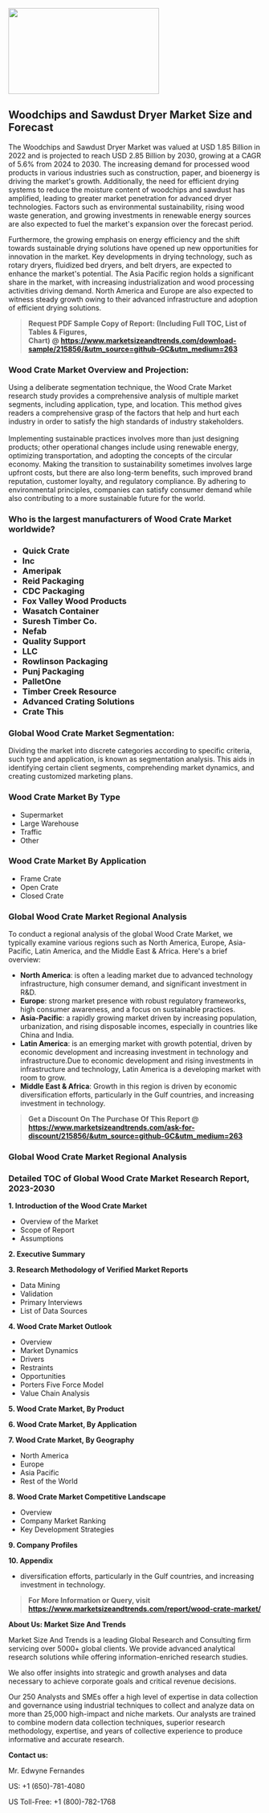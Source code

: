 <p><img class="alignnone size-medium wp-image-20088" src="https://ffe5etoiles.com/wp-content/uploads/2024/12/MST1-300x171.png" alt="" width="300" height="171" /></p><h2>Woodchips and Sawdust Dryer Market Size and Forecast</h2><p>The Woodchips and Sawdust Dryer Market was valued at USD 1.85 Billion in 2022 and is projected to reach USD 2.85 Billion by 2030, growing at a CAGR of 5.6% from 2024 to 2030. The increasing demand for processed wood products in various industries such as construction, paper, and bioenergy is driving the market's growth. Additionally, the need for efficient drying systems to reduce the moisture content of woodchips and sawdust has amplified, leading to greater market penetration for advanced dryer technologies. Factors such as environmental sustainability, rising wood waste generation, and growing investments in renewable energy sources are also expected to fuel the market's expansion over the forecast period.</p><p>Furthermore, the growing emphasis on energy efficiency and the shift towards sustainable drying solutions have opened up new opportunities for innovation in the market. Key developments in drying technology, such as rotary dryers, fluidized bed dryers, and belt dryers, are expected to enhance the market's potential. The Asia Pacific region holds a significant share in the market, with increasing industrialization and wood processing activities driving demand. North America and Europe are also expected to witness steady growth owing to their advanced infrastructure and adoption of efficient drying solutions.</p></p><blockquote id="" class=""><strong>Request PDF Sample Copy of Report: (Including Full TOC, List of Tables &amp; Figures, Chart)&nbsp;@&nbsp;<strong><a href="https://www.marketsizeandtrends.com/download-sample/215856/&utm_source=github-GC&utm_medium=263" target="_blank">https://www.marketsizeandtrends.com/download-sample/215856/&utm_source=github-GC&utm_medium=263</a></strong></strong></blockquote><h3 id="" class="">Wood Crate Market&nbsp;Overview and Projection:</h3><p id="" class="">Using a deliberate segmentation technique, the Wood Crate Market research study provides a comprehensive analysis of multiple market segments, including application, type, and location. This method gives readers a comprehensive grasp of the factors that help and hurt each industry in order to satisfy the high standards of industry stakeholders. <br /> <br />Implementing sustainable practices involves more than just designing products; other operational changes include using renewable energy, optimizing transportation, and adopting the concepts of the circular economy. Making the transition to sustainability sometimes involves large upfront costs, but there are also long-term benefits, such improved brand reputation, customer loyalty, and regulatory compliance. By adhering to environmental principles, companies can satisfy consumer demand while also contributing to a more sustainable future for the world.</p><h3 id="" class="">Who is the largest manufacturers of&nbsp;Wood Crate Market worldwide?</h3><h3 class=""><p><ul><li>Quick Crate </li><li> Inc </li><li> Ameripak </li><li> Reid Packaging </li><li> CDC Packaging </li><li> Fox Valley Wood Products </li><li> Wasatch Container </li><li> Suresh Timber Co. </li><li> Nefab </li><li> Quality Support </li><li> LLC </li><li> Rowlinson Packaging </li><li> Punj Packaging </li><li> PalletOne </li><li> Timber Creek Resource </li><li> Advanced Crating Solutions </li><li> Crate This</li></ul></p></h3><h3 id="" class="">Global&nbsp;Wood Crate Market Segmentation:</h3><p id="" class="">Dividing the market into discrete categories according to specific criteria, such type and application, is known as segmentation analysis. This aids in identifying certain client segments, comprehending market dynamics, and creating customized marketing plans.</p><h3 id="" class="">Wood Crate Market&nbsp;By Type</h3><p><p><ul><li>Supermarket</li><li> Large Warehouse</li><li> Traffic</li><li> Other</p></li></ul></p></p><h3 id="" class="">Wood Crate Market&nbsp;By Application</h3><p class=""><p><ul><li>Frame Crate</li><li> Open Crate</li><li> Closed Crate</li></ul></p></p><h3 id="" class="">Global Wood Crate Market Regional Analysis</h3><p id="" class="">To conduct a regional analysis of the global Wood Crate Market, we typically examine various regions such as North America, Europe, Asia-Pacific, Latin America, and the Middle East &amp; Africa. Here's a brief overview:</p><ul><li><strong>North America</strong>: is often a leading market due to advanced technology infrastructure, high consumer demand, and significant investment in R&amp;D.</li><li><strong>Europe</strong>: strong market presence with robust regulatory frameworks, high consumer awareness, and a focus on sustainable practices.</li><li><strong>Asia-Pacific</strong>: a rapidly growing market driven by increasing population, urbanization, and rising disposable incomes, especially in countries like China and India.</li><li><strong>Latin America</strong>: is an emerging market with growth potential, driven by economic development and increasing investment in technology and infrastructure.Due to economic development and rising investments in infrastructure and technology, Latin America is a developing market with room to grow.</li><li><strong>Middle East &amp; Africa</strong>: Growth in this region is driven by economic diversification efforts, particularly in the Gulf countries, and increasing investment in technology.</li></ul><blockquote id="" class=""><strong>Get a Discount On The Purchase Of This Report @ <strong><a href="https://www.marketsizeandtrends.com/ask-for-discount/215856/&utm_source=github-GC&utm_medium=263" target="_blank">https://www.marketsizeandtrends.com/ask-for-discount/215856/&utm_source=github-GC&utm_medium=263</a></strong></strong></blockquote><h3 id="" class="">Global Wood Crate Market Regional Analysis</h3><h3 id="" class="">Detailed TOC of Global Wood Crate Market Research Report, 2023-2030</h3><p id="" class=""><strong>1. Introduction of the Wood Crate Market</strong></p><ul><li>Overview of the Market</li><li>Scope of Report</li><li>Assumptions</li></ul><p id="" class=""><strong>2. Executive Summary</strong></p><p id="" class=""><strong>3. Research Methodology of Verified Market Reports</strong></p><ul><li>Data Mining</li><li>Validation</li><li>Primary Interviews</li><li>List of Data Sources</li></ul><p id="" class=""><strong>4. Wood Crate Market Outlook</strong></p><ul><li>Overview</li><li>Market Dynamics</li><li>Drivers</li><li>Restraints</li><li>Opportunities</li><li>Porters Five Force Model</li><li>Value Chain Analysis</li></ul><p id="" class=""><strong>5. Wood Crate Market, By Product</strong></p><p id="" class=""><strong>6. Wood Crate Market, By Application</strong></p><p id="" class=""><strong>7. Wood Crate Market, By Geography</strong></p><ul><li>North America</li><li>Europe</li><li>Asia Pacific</li><li>Rest of the World</li></ul><p id="" class=""><strong>8. Wood Crate Market Competitive Landscape</strong></p><ul><li>Overview</li><li>Company Market Ranking</li><li>Key Development Strategies</li></ul><p id="" class=""><strong>9. Company Profiles</strong></p><p id="" class=""><strong>10. Appendix</strong></p><ul><li>diversification efforts, particularly in the Gulf countries, and increasing investment in technology.</li></ul><blockquote id="" class=""><strong>For More Information or Query, visit <strong><strong><a href="https://www.marketsizeandtrends.com/report/wood-crate-market/" target="_blank">https://www.marketsizeandtrends.com/report/wood-crate-market/</a></strong></strong></strong></blockquote><p id="" class=""><strong>About Us: Market Size And Trends</strong></p><p id="" class="">Market Size And Trends is a leading Global Research and Consulting firm servicing over 5000+ global clients. We provide advanced analytical research solutions while offering information-enriched research studies.</p><p id="" class="">We also offer insights into strategic and growth analyses and data necessary to achieve corporate goals and critical revenue decisions.</p><p id="" class="">Our 250 Analysts and SMEs offer a high level of expertise in data collection and governance using industrial techniques to collect and analyze data on more than 25,000 high-impact and niche markets. Our analysts are trained to combine modern data collection techniques, superior research methodology, expertise, and years of collective experience to produce informative and accurate research.</p><p id="" class=""><strong>Contact us:</strong></p><p id="" class="">Mr. Edwyne Fernandes</p><p id="" class="">US: +1 (650)-781-4080</p><p id="" class="">US Toll-Free: +1 (800)-782-1768</p>
